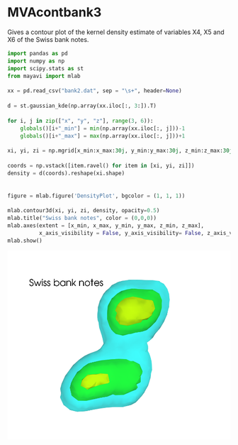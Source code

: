 # MVAcontbank3
Gives a contour plot of the kernel density estimate of variables X4, X5 and X6 of the Swiss bank notes.

```python
import pandas as pd
import numpy as np
import scipy.stats as st
from mayavi import mlab

xx = pd.read_csv("bank2.dat", sep = "\s+", header=None)

d = st.gaussian_kde(np.array(xx.iloc[:, 3:]).T)

for i, j in zip(["x", "y", "z"], range(3, 6)):
    globals()[i+"_min"] = min(np.array(xx.iloc[:, j]))-1
    globals()[i+"_max"] = max(np.array(xx.iloc[:, j]))+1

xi, yi, zi = np.mgrid[x_min:x_max:30j, y_min:y_max:30j, z_min:z_max:30j]

coords = np.vstack([item.ravel() for item in [xi, yi, zi]]) 
density = d(coords).reshape(xi.shape)


figure = mlab.figure('DensityPlot', bgcolor = (1, 1, 1))

mlab.contour3d(xi, yi, zi, density, opacity=0.5)
mlab.title("Swiss bank notes", color = (0,0,0))
mlab.axes(extent = [x_min, x_max, y_min, y_max, z_min, z_max], 
          x_axis_visibility = False, y_axis_visibility= False, z_axis_visibility = False)
mlab.show()
```
![MVAcontbank3](MVAcontbank3_python.png)